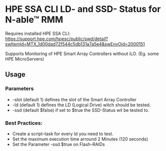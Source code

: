 # HPE SSA CLI LD- and SSD- Status for N-able™ RMM
Requires installed HPE SSA CLI: https://support.hpe.com/hpesc/public/swd/detail?swItemId=MTX_1d00dad72f544c5db131a7a5e4&swEnvOid=2000151

Supports Monitoring of HPE Smart Array Controllers without iLO. (Eg. some HPE MicroServers)

## Usage
### Parameters
* -slot (default 1) defines the slot of the Smart Array Controller
* -ld (default 1) defines the LD (Logical Drive) witch should be tested.
* -ssd (default $false) if set to $true the SSD-Status wil be tested to.

### Best Practices:
* Create a script-task for every ld you need to test.
* Set the maximum execution time arround 2 Minutes (120 seconds)
* Set the Parameter -ssd $true on Flash-RAIDs
